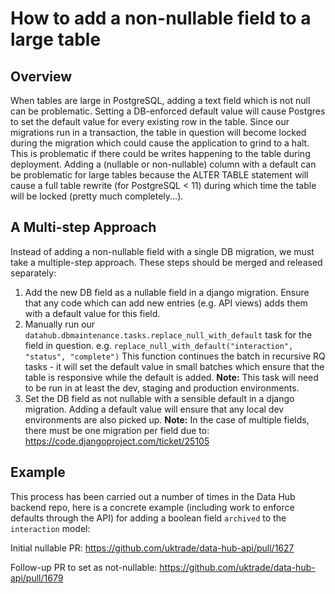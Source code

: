 # How to add a non-nullable field to a large table

## Overview

When tables are large in PostgreSQL, adding a text field which is not null can be 
problematic. Setting a DB-enforced default value will cause Postgres to set the default value for 
every existing row in the table.  Since our migrations
run in a transaction, the table in question will become locked during the 
migration which could cause the application to grind to a halt. This is problematic 
if there could be writes happening to the table during deployment.
Adding a (nullable or non-nullable) column with a default can be problematic for 
large tables because the ALTER TABLE statement will cause a full table rewrite 
(for PostgreSQL < 11) during which time the table will be locked (pretty much completely...).

## A Multi-step Approach

Instead of adding a non-nullable field with a single DB migration, we must take
a multiple-step approach.  These steps should be merged and released separately:

1) Add the new DB field as a nullable field in a django migration.  Ensure that
   any code which can add new entries (e.g. API views) adds them with a 
   default value for this field.
2) Manually run our `datahub.dbmaintenance.tasks.replace_null_with_default` task
   for the field in question.  e.g. `replace_null_with_default("interaction", "status", "complete")`
   This function continues the batch in recursive RQ tasks - it will set the default value in
   small batches which ensure that the table is responsive while the default is
   added.
   **Note:** This task will need to be run in at least the dev, staging and 
   production environments.
3) Set the DB field as not nullable with a sensible default in a django migration.
   Adding a default value will ensure that any local dev environments are also 
   picked up.
   **Note:** In the case of multiple fields, there must be one migration per
   field due to: https://code.djangoproject.com/ticket/25105

## Example

This process has been carried out a number of times in the Data Hub backend
repo, here is a concrete example (including work to enforce defaults through the
API) for adding a boolean field `archived` to the `interaction` model:

Initial nullable PR:
https://github.com/uktrade/data-hub-api/pull/1627

Follow-up PR to set as not-nullable:
https://github.com/uktrade/data-hub-api/pull/1679
